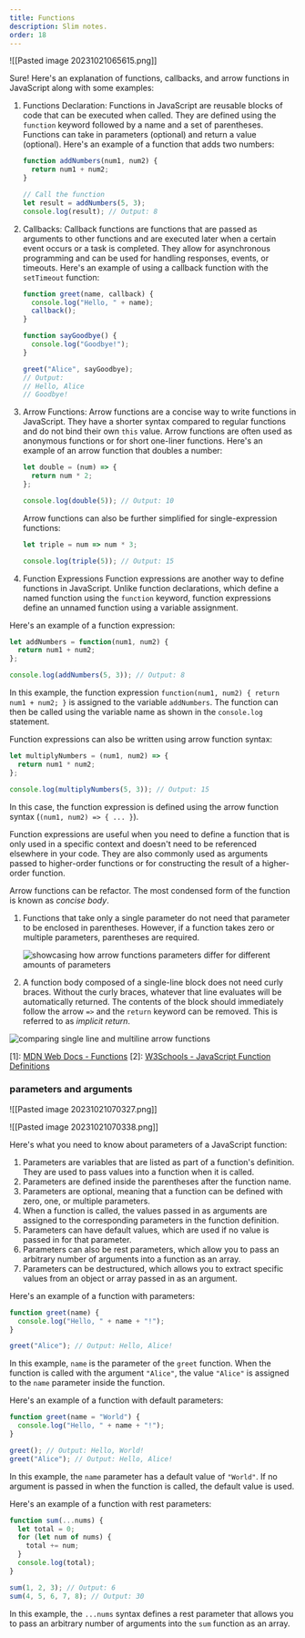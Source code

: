 ```yaml
---
title: Functions
description: Slim notes.
order: 18
---
```




![[Pasted image 20231021065615.png]]

Sure! Here's an explanation of functions, callbacks, and arrow functions in JavaScript along with some examples:

1. Functions Declaration:
   Functions in JavaScript are reusable blocks of code that can be executed when called. They are defined using the `function` keyword followed by a name and a set of parentheses. Functions can take in parameters (optional) and return a value (optional). Here's an example of a function that adds two numbers:

   ```javascript
   function addNumbers(num1, num2) {
     return num1 + num2;
   }

   // Call the function
   let result = addNumbers(5, 3);
   console.log(result); // Output: 8
   ```

2. Callbacks:
   Callback functions are functions that are passed as arguments to other functions and are executed later when a certain event occurs or a task is completed. They allow for asynchronous programming and can be used for handling responses, events, or timeouts. Here's an example of using a callback function with the `setTimeout` function:

   ```javascript
   function greet(name, callback) {
     console.log("Hello, " + name);
     callback();
   }

   function sayGoodbye() {
     console.log("Goodbye!");
   }

   greet("Alice", sayGoodbye);
   // Output:
   // Hello, Alice
   // Goodbye!
   ```

3. Arrow Functions:
   Arrow functions are a concise way to write functions in JavaScript. They have a shorter syntax compared to regular functions and do not bind their own `this` value. Arrow functions are often used as anonymous functions or for short one-liner functions. Here's an example of an arrow function that doubles a number:

   ```javascript
   let double = (num) => {
     return num * 2;
   };

   console.log(double(5)); // Output: 10
   ```

   Arrow functions can also be further simplified for single-expression functions:

   ```javascript
   let triple = num => num * 3;

   console.log(triple(5)); // Output: 15
   ```

4. Function Expressions
Function expressions are another way to define functions in JavaScript. Unlike function declarations, which define a named function using the `function` keyword, function expressions define an unnamed function using a variable assignment.

Here's an example of a function expression:

```javascript
let addNumbers = function(num1, num2) {
  return num1 + num2;
};

console.log(addNumbers(5, 3)); // Output: 8
```

In this example, the function expression `function(num1, num2) { return num1 + num2; }` is assigned to the variable `addNumbers`. The function can then be called using the variable name as shown in the `console.log` statement.

Function expressions can also be written using arrow function syntax:

```javascript
let multiplyNumbers = (num1, num2) => {
  return num1 * num2;
};

console.log(multiplyNumbers(5, 3)); // Output: 15
```

In this case, the function expression is defined using the arrow function syntax (`(num1, num2) => { ... }`).

Function expressions are useful when you need to define a function that is only used in a specific context and doesn't need to be referenced elsewhere in your code. They are also commonly used as arguments passed to higher-order functions or for constructing the result of a higher-order function.


Arrow functions can be refactor. The most condensed form of the function is known as _concise body_.

1. Functions that take only a single parameter do not need that parameter to be enclosed in parentheses. However, if a function takes zero or multiple parameters, parentheses are required.
    
    ![showcasing how arrow functions parameters differ for different amounts of parameters](https://content.codecademy.com/courses/learn-javascript-functions/Diagram/parameters.svg)
2. A function body composed of a single-line block does not need curly braces. Without the curly braces, whatever that line evaluates will be automatically returned. The contents of the block should immediately follow the arrow `=>` and the `return` keyword can be removed. This is referred to as _implicit return_.
    

![comparing single line and multiline arrow functions](https://content.codecademy.com/courses/learn-javascript-functions/Diagram/return.svg)

[1]: [MDN Web Docs - Functions](https://developer.mozilla.org/en-US/docs/Web/JavaScript/Guide/Functions)
[2]: [W3Schools - JavaScript Function Definitions](https://www.w3schools.com/js/js_function_definition.asp)


### parameters and arguments

![[Pasted image 20231021070327.png]]

![[Pasted image 20231021070338.png]]

Here's what you need to know about parameters of a JavaScript function:

1. Parameters are variables that are listed as part of a function's definition. They are used to pass values into a function when it is called.
2. Parameters are defined inside the parentheses after the function name.
3. Parameters are optional, meaning that a function can be defined with zero, one, or multiple parameters.
4. When a function is called, the values passed in as arguments are assigned to the corresponding parameters in the function definition.
5. Parameters can have default values, which are used if no value is passed in for that parameter.
6. Parameters can also be rest parameters, which allow you to pass an arbitrary number of arguments into a function as an array.
7. Parameters can be destructured, which allows you to extract specific values from an object or array passed in as an argument.

Here's an example of a function with parameters:

```javascript
function greet(name) {
  console.log("Hello, " + name + "!");
}

greet("Alice"); // Output: Hello, Alice!
```

In this example, `name` is the parameter of the `greet` function. When the function is called with the argument `"Alice"`, the value `"Alice"` is assigned to the `name` parameter inside the function.

Here's an example of a function with default parameters:

```javascript
function greet(name = "World") {
  console.log("Hello, " + name + "!");
}

greet(); // Output: Hello, World!
greet("Alice"); // Output: Hello, Alice!
```

In this example, the `name` parameter has a default value of `"World"`. If no argument is passed in when the function is called, the default value is used.

Here's an example of a function with rest parameters:

```javascript
function sum(...nums) {
  let total = 0;
  for (let num of nums) {
    total += num;
  }
  console.log(total);
}

sum(1, 2, 3); // Output: 6
sum(4, 5, 6, 7, 8); // Output: 30
```

In this example, the `...nums` syntax defines a rest parameter that allows you to pass an arbitrary number of arguments into the `sum` function as an array.



